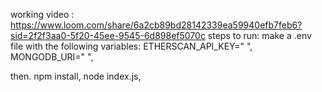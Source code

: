 working video : https://www.loom.com/share/6a2cb89bd28142339ea59940efb7feb6?sid=2f2f3aa0-5f20-45ee-9545-6d898ef5070c
steps to run:
make a .env file with the following variables:
ETHERSCAN_API_KEY=" ",
MONGODB_URI=" ",



then.
npm install,
node index.js,
